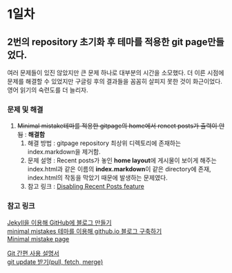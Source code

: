 # 1일차  
## 2번의 repository 초기화 후 테마를 적용한 git page만들었다. 
여러 문제들이 있진 않았지만 큰 문제 하나로 대부분의 시간을 소모했다. 더 이른 시점에 문제를 해결할 수 있었지만 구글링 후의 결과들을 꼼꼼히 살피지 못한 것이 화근이었다. 영어 읽기의 숙련도를 더 늘리자.  

### 문제 및 해결
1. ~~Minimal mistake테마를 적용한 gitpage의 home에서 rencet posts가 출력이 안됨~~ : **해결함**   
    1. 해결 방법 : gitpage repository 최상위 디렉토리에 존재하는 index.markdown을 제거함.  
    2. 문제 설명 : Recent posts가 놓인 **home layout**에 게시물이 보이게 해주는 index.html과 같은 이름의 **index.markdown**이 같은 directory에 존재, index.html의 작동을 막았기 때문에 발생하는 문제였다.  
    3. 참고 링크 : [Disabling Recent Posts feature](https://github.com/mmistakes/minimal-mistakes/issues/1740)
  
### 참고 링크
[Jekyll을 이용해 GitHub에 블로그 만들기](https://jetalog.net/86?category=808871)  
[minimal mistakes 테마를 이용해 github.io 블로그 구축하기](https://imreplay.com/blogging/minimal-mistakes-%ED%85%8C%EB%A7%88%EB%A5%BC-%EC%9D%B4%EC%9A%A9%ED%95%B4-githubio-%EB%B8%94%EB%A1%9C%EA%B7%B8-%EA%B5%AC%EC%B6%95%ED%95%98%EA%B8%B0/)  
[Minimal mistake page](https://mmistakes.github.io/minimal-mistakes/)  

[Git 간편 사용 설명서](https://takeuu.tistory.com/103)  
[git update 받기(pull, fetch, merge)](https://lee-mandu.tistory.com/300?category=715432)
